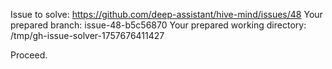 Issue to solve: https://github.com/deep-assistant/hive-mind/issues/48
Your prepared branch: issue-48-b5c56870
Your prepared working directory: /tmp/gh-issue-solver-1757676411427

Proceed.